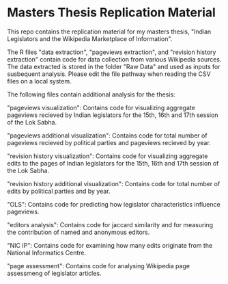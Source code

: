 # Masters Thesis Replication Material 

This repo contains the replication material for my masters thesis, "Indian Legislators and the Wikipedia Marketplace of Information". 

The R files "data extraction", "pageviews extraction", and "revision history extraction" contain code for data collection from various Wikipedia sources.
The data extracted is stored in the folder "Raw Data" and used as inputs for susbequent analysis. Please edit the file pathway when reading the CSV files on a local system. 

The following files contain additional analysis for the thesis: 

"pageviews visualization": Contains code for visualizing aggregate pageviews recieved by Indian legislators for the 15th, 16th and 17th session of the Lok Sabha.

"pageviews additional visualization": Contains code for total number of pageviews recieved by political parties and pageviews recieved by year.

"revision history visualization": Contains code for visualizing aggregate edits to the pages of Indian legislators for the 15th, 16th and 17th session of the Lok Sabha.

"revision history additional visualization": Contains code for total number of edits  by political parties and by year.

"OLS": Contains code for predicting how legislator characteristics influence pageviews. 

"editors analysis": Contains code for jaccard similarity and for measuring the contribution of named and anonymous editors.

"NIC IP": Contains code for examining how many edits originate from the National Informatics Centre. 

"page assessment": Contains code for analysing Wikipedia page assessmeng of legislator articles. 
